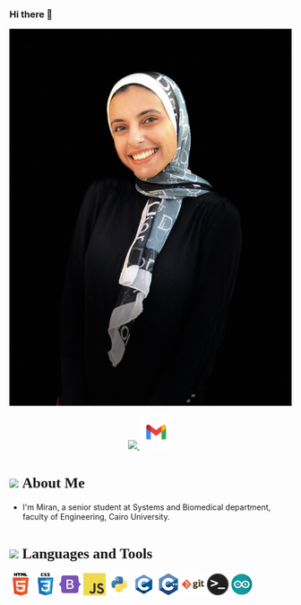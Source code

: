 ### Hi there 👋

<p align="center">
  <img src="1.JPG" alt="Coder GIF" >
</p>



<div align = "Center" >

 <a href="http://www.linkedin.com/in/miran-mahmoud-616a42217">
  <img  width="50px" src="https://user-images.githubusercontent.com/61465704/123719706-8560e500-d882-11eb-85d2-775017a3da8e.png"  />
 </a>

<a href="mailto:meranmahmoud999@gmail.com">
  <img width="60px"  src="https://raw.githubusercontent.com/timche/gmail-desktop/d2f8efa6527c3f2bd17808a4573c47234f110b0f/media/icon.svg" />
</a>

 </div>

 # <img src="https://img.icons8.com/fluency/96/000000/female-working-with-a-laptop.png" width="55"> <b style="font-family: Times New Roman; list-style-type: upper-roman;font-size:26px; ">About Me</b>

 - <p> I'm Miran, a senior student at Systems and Biomedical department, faculty of Engineering, Cairo University.
  </p>

  

 # <img src="https://kadkamtech.ca/wp-content/uploads/2017/10/mission.gif" width="40"> <b style="font-family: Times New Roman; list-style-type: upper-roman;font-size:26px; ">Languages and Tools</b>


<code><img height="40" src="https://raw.githubusercontent.com/github/explore/80688e429a7d4ef2fca1e82350fe8e3517d3494d/topics/html/html.png"></code>
<code><img height="40" src="https://raw.githubusercontent.com/github/explore/80688e429a7d4ef2fca1e82350fe8e3517d3494d/topics/css/css.png"></code>
<code><img src="https://raw.githubusercontent.com/devicons/devicon/master/icons/bootstrap/bootstrap-plain.svg" alt="bootstrap" width="40" height="40" /></code>
<code><img height="40" src="https://raw.githubusercontent.com/github/explore/80688e429a7d4ef2fca1e82350fe8e3517d3494d/topics/javascript/javascript.png"></code>
<code><img height="40" src="https://raw.githubusercontent.com/github/explore/80688e429a7d4ef2fca1e82350fe8e3517d3494d/topics/python/python.png"></code>
<code><img height="40" src="https://raw.githubusercontent.com/github/explore/80688e429a7d4ef2fca1e82350fe8e3517d3494d/topics/c/c.png"></code>
<code><img height="40" src="https://raw.githubusercontent.com/github/explore/80688e429a7d4ef2fca1e82350fe8e3517d3494d/topics/cpp/cpp.png"></code>
<code><img height="40" src="https://raw.githubusercontent.com/github/explore/80688e429a7d4ef2fca1e82350fe8e3517d3494d/topics/git/git.png"></code>
<code><img height="40" src="https://raw.githubusercontent.com/github/explore/80688e429a7d4ef2fca1e82350fe8e3517d3494d/topics/terminal/terminal.png"></code>
<code><img height="40" src="https://raw.githubusercontent.com/github/explore/80688e429a7d4ef2fca1e82350fe8e3517d3494d/topics/arduino/arduino.png"></code>
 

